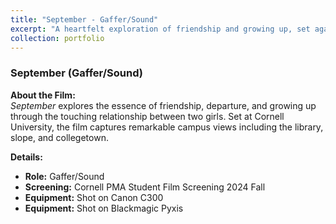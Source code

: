 ```yaml
---
title: "September - Gaffer/Sound"
excerpt: "A heartfelt exploration of friendship and growing up, set against the iconic Cornell University backdrop."
collection: portfolio
---
```


### September (Gaffer/Sound)

**About the Film:**  
*September* explores the essence of friendship, departure, and growing up through the touching relationship between two girls. Set at Cornell University, the film captures remarkable campus views including the library, slope, and collegetown.

**Details:**
- **Role:** Gaffer/Sound
- **Screening:** Cornell PMA Student Film Screening 2024 Fall
- **Equipment:** Shot on Canon C300
- **Equipment:** Shot on Blackmagic Pyxis

